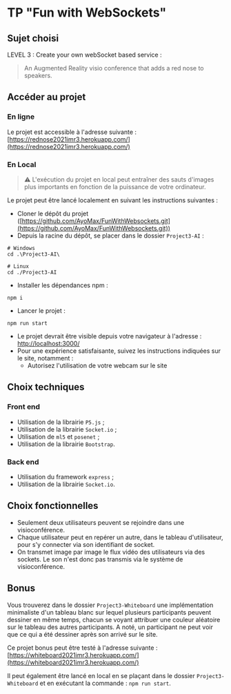 # TP "Fun with WebSockets"

## Sujet choisi

LEVEL 3 : Create your own webSocket based service :
> An Augmented Reality visio conference that adds a red nose to speakers.

## Accéder au projet

### En ligne

Le projet est accessible à l'adresse
suivante : [https://rednose2021imr3.herokuapp.com/](https://rednose2021imr3.herokuapp.com/)

### En Local

> :warning: L'exécution du projet en local peut entraîner des sauts d'images plus importants en fonction de la puissance de votre ordinateur.

Le projet peut être lancé localement en suivant les instructions suivantes :

* Cloner le dépôt du
  projet ([https://github.com/AyoMax/FunWithWebsockets.git](https://github.com/AyoMax/FunWithWebsockets.git))
* Depuis la racine du dépôt, se placer dans le dossier `Project3-AI` :

```shell
# Windows
cd .\Project3-AI\

# Linux
cd ./Project3-AI
```

* Installer les dépendances npm :

```shell
npm i
```

* Lancer le projet :

```shell
npm run start
```

* Le projet devrait être visible depuis votre navigateur à l'adresse : [http://localhost:3000/](http://localhost:3000/)
* Pour une expérience satisfaisante, suivez les instructions indiquées sur le site, notamment :
    * Autorisez l'utilisation de votre webcam sur le site

## Choix techniques

### Front end

* Utilisation de la librairie `P5.js` ;
* Utilisation de la librairie `Socket.io` ;
* Utilisation de `ml5` et `posenet` ;
* Utilisation de la librairie `Bootstrap`.

### Back end

* Utilisation du framework `express` ;
* Utilisation de la librairie `Socket.io`.

## Choix fonctionnelles

* Seulement deux utilisateurs peuvent se rejoindre dans une visioconférence.
* Chaque utilisateur peut en repérer un autre, dans le tableau d'utilisateur, pour s'y connecter via son identifiant de
  socket.
* On transmet image par image le flux vidéo des utilisateurs via des sockets. Le son n'est donc pas transmis via le
  système de visioconférence.

## Bonus

Vous trouverez dans le dossier `Project3-Whiteboard` une implémentation minimaliste d'un tableau blanc sur lequel
plusieurs participants peuvent dessiner en même temps, chacun se voyant attribuer une couleur aléatoire sur le tableau
des autres participants. A noté, un participant ne peut voir que ce qui a été dessiner après son arrivé sur le site.

Ce projet bonus peut être testé à l'adresse
suivante : [https://whiteboard2021imr3.herokuapp.com/](https://whiteboard2021imr3.herokuapp.com/)

Il peut également être lancé en local en se plaçant dans le dossier `Project3-Whiteboard` et en exécutant la
commande : `npm run start`.